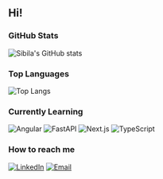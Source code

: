 ## Hi!

### GitHub Stats

![Sibila's GitHub stats](https://github-readme-stats.vercel.app/api?username=sibilashihab&show_icons=true&theme=radical)

### Top Languages
![Top Langs](https://github-readme-stats.vercel.app/api/top-langs/?username=sibilashihab&layout=compact&theme=tokyonight)

### Currently Learning

![Angular](https://img.shields.io/badge/Angular-DD0031?logo=angular&logoColor=white)
![FastAPI](https://img.shields.io/badge/FastAPI-009688?logo=fastapi&logoColor=white)
![Next.js](https://img.shields.io/badge/Next.js-000000?logo=nextdotjs&logoColor=white)
![TypeScript](https://img.shields.io/badge/TypeScript-007ACC?logo=typescript&logoColor=white)


### How to reach me 
[![LinkedIn](https://img.shields.io/badge/LinkedIn-0077B5?logo=linkedin&logoColor=white)](https://linkedin.com/in/sibila-shihab)
[![Email](https://img.shields.io/badge/Email-blue?logo=outlook)](mailto:s.sibila@outlook.com)


<!--
**sibilashihab/sibilashihab** is a ✨ _special_ ✨ repository because its `README.md` (this file) appears on your GitHub profile.

Here are some ideas to get you started:

- 🔭 I’m currently working on ...
- 🌱 I’m currently learning ...
- 👯 I’m looking to collaborate on ...
- 🤔 I’m looking for help with ...
- 💬 Ask me about ...
- 📫 How to reach me: ...
- 😄 Pronouns: ...
- ⚡ Fun fact: ...
-->
